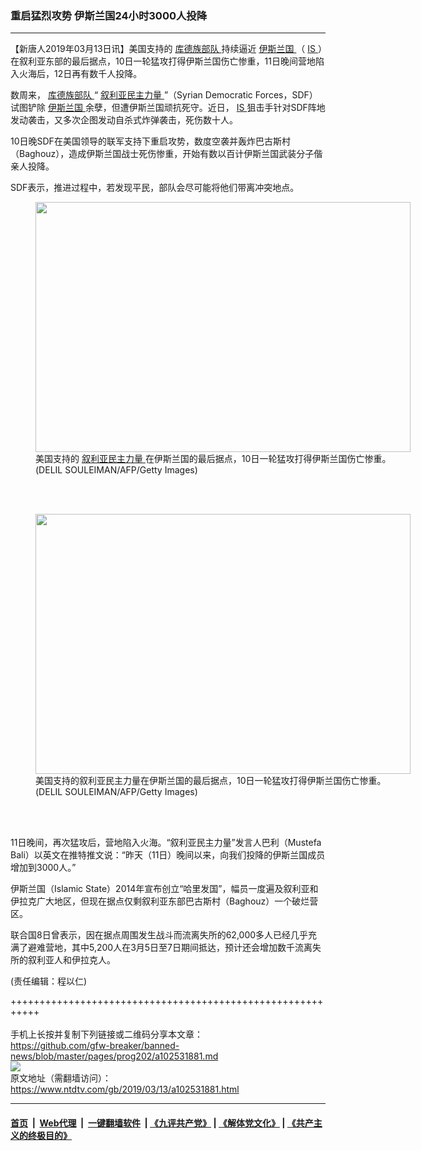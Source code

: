 ### 重启猛烈攻势 伊斯兰国24小时3000人投降
------------------------

<div class="post_content" itemprop="articleBody">
 <p>
  【新唐人2019年03月13日讯】美国支持的
  <a href="https://www.ntdtv.com/gb/库德族部队.htm">
   库德族部队
  </a>
  持续逼近
  <a href="https://www.ntdtv.com/gb/伊斯兰国.htm">
   伊斯兰国
  </a>
  （
  <a href="https://www.ntdtv.com/gb/is.htm">
   IS
  </a>
  ）在叙利亚东部的最后据点，10日一轮猛攻打得伊斯兰国伤亡惨重，11日晚间营地陷入火海后，12日再有数千人投降。
 </p>
 <p>
  数周来，
  <a href="https://www.ntdtv.com/gb/库德族部队.htm">
   库德族部队
  </a>
  “
  <a href="https://www.ntdtv.com/gb/叙利亚民主力量.htm">
   叙利亚民主力量
  </a>
  ”（Syrian Democratic Forces，SDF）试图铲除
  <a href="https://www.ntdtv.com/gb/伊斯兰国.htm">
   伊斯兰国
  </a>
  余孽，但遭伊斯兰国顽抗死守。近日，
  <a href="https://www.ntdtv.com/gb/is.htm">
   IS
  </a>
  狙击手针对SDF阵地发动袭击，又多次企图发动自杀式炸弹袭击，死伤数十人。
 </p>
 <p>
  10日晚SDF在美国领导的联军支持下重启攻势，数度空袭并轰炸巴古斯村（Baghouz），造成伊斯兰国战士死伤惨重，开始有数以百计伊斯兰国武装分子偕亲人投降。
 </p>
 <p>
  SDF表示，推进过程中，若发现平民，部队会尽可能将他们带离冲突地点。
 </p>
 <figure class="wp-caption alignnone" id="attachment_102531903" style="width: 600px">
  <img alt="" class="size-medium wp-image-102531903" height="400" src="https://www.ntdtv.com/assets/uploads/2019/03/GettyImages-1130077231-600x400.jpg" width="600">
   <br/><figcaption class="wp-caption-text">
    美国支持的
    <a href="https://www.ntdtv.com/gb/叙利亚民主力量.htm">
     叙利亚民主力量
    </a>
    在伊斯兰国的最后据点，10日一轮猛攻打得伊斯兰国伤亡惨重。(DELIL SOULEIMAN/AFP/Getty Images)
   </figcaption><br/>
  </img>
 </figure><br/>
 <figure class="wp-caption alignnone" id="attachment_102531902" style="width: 600px">
  <img alt="" class="size-medium wp-image-102531902" height="416" src="https://www.ntdtv.com/assets/uploads/2019/03/GettyImages-1130077522-1-600x416.jpg" width="600">
   <br/><figcaption class="wp-caption-text">
    美国支持的叙利亚民主力量在伊斯兰国的最后据点，10日一轮猛攻打得伊斯兰国伤亡惨重。(DELIL SOULEIMAN/AFP/Getty Images)
   </figcaption><br/>
  </img>
 </figure><br/>
 <p>
  11日晚间，再次猛攻后，营地陷入火海。“叙利亚民主力量”发言人巴利（Mustefa Bali）以英文在推特推文说：“昨天（11日）晚间以来，向我们投降的伊斯兰国成员增加到3000人。”
 </p>
 <p>
  伊斯兰国（Islamic State）2014年宣布创立“哈里发国”，幅员一度遍及叙利亚和伊拉克广大地区，但现在据点仅剩叙利亚东部巴古斯村（Baghouz）一个破烂营区。
 </p>
 <p>
  联合国8日曾表示，因在据点周围发生战斗而流离失所的62,000多人已经几乎充满了避难营地，其中5,200人在3月5日至7日期间抵达，预计还会增加数千流离失所的叙利亚人和伊拉克人。
 </p>
 <p>
 </p>
 <p>
  (责任编辑：程以仁)
 </p>
 <div class="single_ad">
 </div>
</div>

+++++++++++++++++++++++++++++++++++++++++++++++++++++++++++<br/><br/>
手机上长按并复制下列链接或二维码分享本文章：<br/>
https://github.com/gfw-breaker/banned-news/blob/master/pages/prog202/a102531881.md <br/>
<a href='https://github.com/gfw-breaker/banned-news/blob/master/pages/prog202/a102531881.md'><img src='https://github.com/gfw-breaker/banned-news/blob/master/pages/prog202/a102531881.md.png'/></a> <br/>
原文地址（需翻墙访问）：https://www.ntdtv.com/gb/2019/03/13/a102531881.html


------------------------
#### [首页](https://github.com/gfw-breaker/banned-news/blob/master/README.md) &nbsp;|&nbsp; [Web代理](https://github.com/labour-camp/helloworld) &nbsp;|&nbsp; [一键翻墙软件](https://github.com/gfw-breaker/nogfw/blob/master/README.md) &nbsp;| [《九评共产党》](https://github.com/gfw-breaker/9ping.md/blob/master/README.md#九评之一评共产党是什么) | [《解体党文化》](https://github.com/gfw-breaker/jtdwh.md/blob/master/README.md) | [《共产主义的终极目的》](https://github.com/gfw-breaker/gczydzjmd.md/blob/master/README.md)

